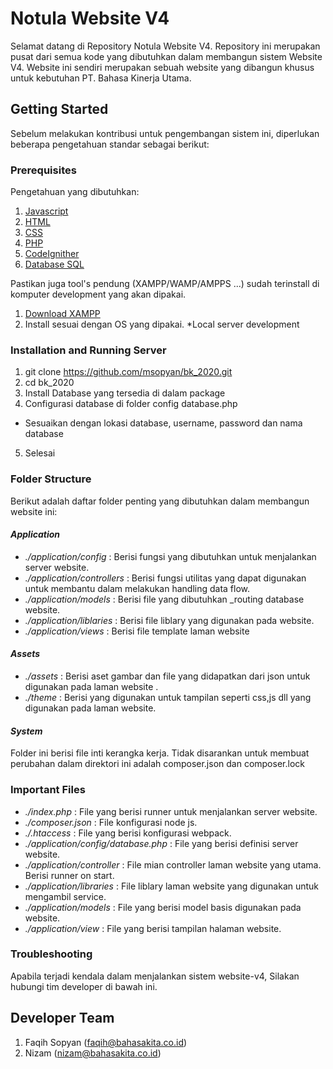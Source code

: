 # Notula Website V4

Selamat datang di Repository Notula Website V4.  Repository ini merupakan pusat dari semua kode yang dibutuhkan dalam membangun sistem Website V4. Website ini sendiri merupakan sebuah website yang dibangun khusus untuk kebutuhan PT. Bahasa Kinerja Utama.  

## Getting Started

Sebelum melakukan kontribusi untuk pengembangan sistem ini, diperlukan beberapa pengetahuan standar sebagai berikut: 

### Prerequisites

Pengetahuan yang dibutuhkan: 

1. [Javascript](https://javascript.info)
2. [HTML](https://www.w3schools.com/html/html_intro.asp)
3. [CSS](https://www.w3schools.com/css/)
4. [PHP](https://www.php.net/)
5. [CodeIgnither](https://codeigniter.com/)
6. [Database SQL](https://mariadb.org/)

Pastikan juga tool's pendung (XAMPP/WAMP/AMPPS ...) sudah terinstall di komputer development yang akan dipakai.

1. [Download XAMPP](https://www.apachefriends.org/index.html)
2. Install sesuai dengan OS yang dipakai.
*Local server development

### Installation and Running Server
1. git clone https://github.com/msopyan/bk_2020.git
2. cd bk_2020
3. Install Database yang tersedia di dalam package
4. Configurasi database di folder config database.php
* Sesuaikan dengan lokasi database, username, password dan nama database
5. Selesai

### Folder Structure

Berikut adalah daftar folder penting yang dibutuhkan dalam membangun website ini: 

#### *Application*
- _./application/config_ : Berisi fungsi yang dibutuhkan untuk menjalankan server website.
- _./application/controllers_ : Berisi fungsi utilitas yang dapat digunakan untuk membantu dalam melakukan handling data flow. 
- _./application/models_ : Berisi file yang dibutuhkan _routing database website.
- _./application/liblaries_ : Berisi file liblary yang digunakan pada website.
- _./application/views_ : Berisi file template laman website

#### *Assets*
- _./assets_ : Berisi aset gambar dan file yang didapatkan dari json untuk digunakan pada laman website .
- _./theme_ : Berisi yang digunakan untuk tampilan seperti css,js dll yang digunakan pada laman website.

#### *System*
Folder ini berisi file inti kerangka kerja. Tidak disarankan untuk membuat perubahan dalam direktori ini adalah composer.json dan composer.lock

### Important Files

- _./index.php_ : File yang berisi runner untuk menjalankan server website.
- _./composer.json_ : File konfigurasi node js.
- _./.htaccess_ : File yang berisi konfigurasi webpack.
- _./application/config/database.php_ : File yang berisi definisi server website. 
- _./application/controller_ : File mian controller laman website yang utama. Berisi runner on start.
- _./application/libraries_ : File liblary laman website yang digunakan untuk mengambil service.
- _./application/models_ : File yang berisi model basis digunakan pada website. 
- _./application/view_ : File yang berisi tampilan halaman website.
 
### Troubleshooting

Apabila terjadi kendala dalam menjalankan sistem website-v4, Silakan hubungi tim developer di bawah ini. 

## Developer Team

1. Faqih Sopyan (faqih@bahasakita.co.id)
2. Nizam (nizam@bahasakita.co.id)

